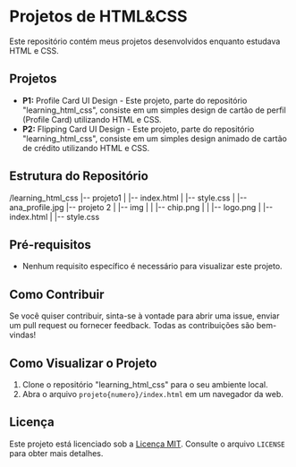 # Projetos de HTML&CSS

Este repositório contém meus projetos desenvolvidos enquanto estudava HTML e CSS.

## Projetos

- **P1:** Profile Card UI Design - Este projeto, parte do repositório "learning_html_css", consiste em um simples design de cartão de perfil (Profile Card) utilizando HTML e CSS.
- **P2:** Flipping Card UI Design - Este projeto, parte do repositório "learning_html_css", consiste em um simples design animado de cartão de crédito utilizando HTML e CSS.

## Estrutura do Repositório

/learning_html_css
|-- projeto1
| |-- index.html
| |-- style.css
| |-- ana_profile.jpg
|-- projeto 2
| |-- img
| |  |-- chip.png
| |  |-- logo.png
| |-- index.html
| |-- style.css

## Pré-requisitos

- Nenhum requisito específico é necessário para visualizar este projeto.

## Como Contribuir

Se você quiser contribuir, sinta-se à vontade para abrir uma issue, enviar um pull request ou fornecer feedback. Todas as contribuições são bem-vindas!

## Como Visualizar o Projeto

1. Clone o repositório "learning_html_css" para o seu ambiente local.
2. Abra o arquivo `projeto{numero}/index.html` em um navegador da web.

## Licença

Este projeto está licenciado sob a [Licença MIT](https://opensource.org/licenses/MIT). Consulte o arquivo `LICENSE` para obter mais detalhes.


